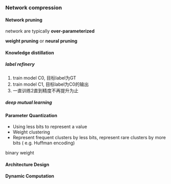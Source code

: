 ### Network compression

#### Network pruning

network are typically **over-parameterized**

**weight pruning** or **neural pruning** 

#### Knowledge distillation

##### label refinery

1. train model C0, 目标label为GT
2. train model C1, 目标label为C0的输出
3. 一直训练2直到精度不再提升为止

##### deep mutual learning

#### Parameter Quantization

- Using less bits to represent a value
- Weight clustering
- Represent frequent clusters by less bits, represent rare clusters by more bits ( e.g. Huffman encoding)

binary weight

#### Architecture Design

#### Dynamic Computation
